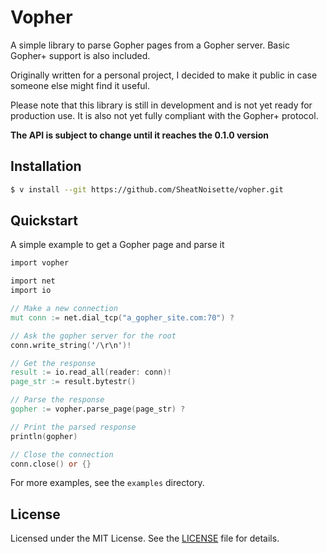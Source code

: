 # Vopher
A simple library to parse Gopher pages from a Gopher server. Basic Gopher+
support is also included.

Originally written for a personal project, I decided to make it public in case
someone else might find it useful.

Please note that this library is still in development and is not yet ready for
production use. It is also not yet fully compliant with the Gopher+ protocol.

**The API is subject to change until it reaches the 0.1.0 version**

## Installation
```bash
$ v install --git https://github.com/SheatNoisette/vopher.git
```

## Quickstart

A simple example to get a Gopher page and parse it
```v
import vopher

import net
import io

// Make a new connection
mut conn := net.dial_tcp("a_gopher_site.com:70") ?

// Ask the gopher server for the root
conn.write_string('/\r\n')!

// Get the response
result := io.read_all(reader: conn)!
page_str := result.bytestr()

// Parse the response
gopher := vopher.parse_page(page_str) ?

// Print the parsed response
println(gopher)

// Close the connection
conn.close() or {}
```
For more examples, see the `examples` directory.

## License
Licensed under the MIT License. See the [LICENSE](LICENSE) file for details.
